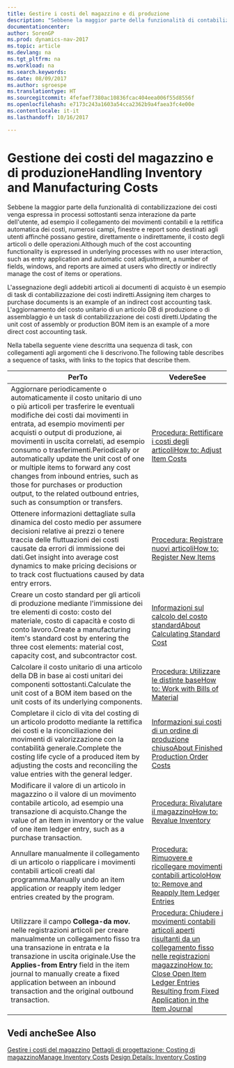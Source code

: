 ```yaml
---
title: Gestire i costi del magazzino e di produzione
description: "Sebbene la maggior parte della funzionalità di contabilizzazione dei costi venga espressa in processi sottostanti senza interazione da parte dell'utente, ad esempio il collegamento dei movimenti contabili e la rettifica automatica dei costi, numerosi campi, finestre e report sono destinati agli utenti affinché possano gestire, direttamente o indirettamente, il costo degli articoli o delle operazioni."
documentationcenter: 
author: SorenGP
ms.prod: dynamics-nav-2017
ms.topic: article
ms.devlang: na
ms.tgt_pltfrm: na
ms.workload: na
ms.search.keywords: 
ms.date: 08/09/2017
ms.author: sgroespe
ms.translationtype: HT
ms.sourcegitcommit: 4fefaef7380ac10836fcac404eea006f55d8556f
ms.openlocfilehash: e7173c243a1603a54cca2362b9a4faea3fc4e00e
ms.contentlocale: it-it
ms.lasthandoff: 10/16/2017

---
```

# <a name="handling-inventory-and-manufacturing-costs"></a><span data-ttu-id="ca6fe-103">Gestione dei costi del magazzino e di produzione</span><span class="sxs-lookup"><span data-stu-id="ca6fe-103">Handling Inventory and Manufacturing Costs</span></span>
<span data-ttu-id="ca6fe-104">Sebbene la maggior parte della funzionalità di contabilizzazione dei costi venga espressa in processi sottostanti senza interazione da parte dell'utente, ad esempio il collegamento dei movimenti contabili e la rettifica automatica dei costi, numerosi campi, finestre e report sono destinati agli utenti affinché possano gestire, direttamente o indirettamente, il costo degli articoli o delle operazioni.</span><span class="sxs-lookup"><span data-stu-id="ca6fe-104">Although much of the cost accounting functionality is expressed in underlying processes with no user interaction, such as entry application and automatic cost adjustment, a number of fields, windows, and reports are aimed at users who directly or indirectly manage the cost of items or operations.</span></span>  

 <span data-ttu-id="ca6fe-105">L'assegnazione degli addebiti articoli ai documenti di acquisto è un esempio di task di contabilizzazione dei costi indiretti.</span><span class="sxs-lookup"><span data-stu-id="ca6fe-105">Assigning item charges to purchase documents is an example of an indirect cost accounting task.</span></span> <span data-ttu-id="ca6fe-106">L'aggiornamento del costo unitario di un articolo DB di produzione o di assemblaggio è un task di contabilizzazione dei costi diretti.</span><span class="sxs-lookup"><span data-stu-id="ca6fe-106">Updating the unit cost of assembly or production BOM item is an example of a more direct cost accounting task.</span></span>  

 <span data-ttu-id="ca6fe-107">Nella tabella seguente viene descritta una sequenza di task, con collegamenti agli argomenti che li descrivono.</span><span class="sxs-lookup"><span data-stu-id="ca6fe-107">The following table describes a sequence of tasks, with links to the topics that describe them.</span></span>   

|<span data-ttu-id="ca6fe-108">**Per**</span><span class="sxs-lookup"><span data-stu-id="ca6fe-108">**To**</span></span>|<span data-ttu-id="ca6fe-109">**Vedere**</span><span class="sxs-lookup"><span data-stu-id="ca6fe-109">**See**</span></span>|  
|------------|-------------|  
|<span data-ttu-id="ca6fe-110">Aggiornare periodicamente o automaticamente il costo unitario di uno o più articoli per trasferire le eventuali modifiche dei costi dai movimenti in entrata, ad esempio movimenti per acquisti o output di produzione, ai movimenti in uscita correlati, ad esempio consumo o trasferimenti.</span><span class="sxs-lookup"><span data-stu-id="ca6fe-110">Periodically or automatically update the unit cost of one or multiple items to forward any cost changes from inbound entries, such as those for purchases or production output, to the related outbound entries, such as consumption or transfers.</span></span>|[<span data-ttu-id="ca6fe-111">Procedura: Rettificare i costi degli articoli</span><span class="sxs-lookup"><span data-stu-id="ca6fe-111">How to: Adjust Item Costs</span></span>](inventory-how-adjust-item-costs.md)|  
|<span data-ttu-id="ca6fe-112">Ottenere informazioni dettagliate sulla dinamica del costo medio per assumere decisioni relative ai prezzi o tenere traccia delle fluttuazioni dei costi causate da errori di immissione dei dati.</span><span class="sxs-lookup"><span data-stu-id="ca6fe-112">Get insight into average cost dynamics to make pricing decisions or to track cost fluctuations caused by data entry errors.</span></span>|[<span data-ttu-id="ca6fe-113">Procedura: Registrare nuovi articoli</span><span class="sxs-lookup"><span data-stu-id="ca6fe-113">How to: Register New Items</span></span>](inventory-how-register-new-items.md)|  
|<span data-ttu-id="ca6fe-114">Creare un costo standard per gli articoli di produzione mediante l'immissione dei tre elementi di costo: costo del materiale, costo di capacità e costo di conto lavoro.</span><span class="sxs-lookup"><span data-stu-id="ca6fe-114">Create a manufacturing item's standard cost by entering the three cost elements: material cost, capacity cost, and subcontractor cost.</span></span>|[<span data-ttu-id="ca6fe-115">Informazioni sul calcolo del costo standard</span><span class="sxs-lookup"><span data-stu-id="ca6fe-115">About Calculating Standard Cost</span></span>](finance-about-calculating-standard-cost.md)|  
|<span data-ttu-id="ca6fe-116">Calcolare il costo unitario di una articolo della DB in base ai costi unitari dei componenti sottostanti.</span><span class="sxs-lookup"><span data-stu-id="ca6fe-116">Calculate the unit cost of a BOM item based on the unit costs of its underlying components.</span></span>|[<span data-ttu-id="ca6fe-117">Procedura: Utilizzare le distinte base</span><span class="sxs-lookup"><span data-stu-id="ca6fe-117">How to: Work with Bills of Material</span></span>](inventory-how-work-BOMs.md)|  
|<span data-ttu-id="ca6fe-118">Completare il ciclo di vita del costing di un articolo prodotto mediante la rettifica dei costi e la riconciliazione dei movimenti di valorizzazione con la contabilità generale.</span><span class="sxs-lookup"><span data-stu-id="ca6fe-118">Complete the costing life cycle of a produced item by adjusting the costs and reconciling the value entries with the general ledger.</span></span>|[<span data-ttu-id="ca6fe-119">Informazioni sui costi di un ordine di produzione chiuso</span><span class="sxs-lookup"><span data-stu-id="ca6fe-119">About Finished Production Order Costs</span></span>](finance-about-finished-production-order-costs.md)|  
|<span data-ttu-id="ca6fe-120">Modificare il valore di un articolo in magazzino o il valore di un movimento contabile articolo, ad esempio una transazione di acquisto.</span><span class="sxs-lookup"><span data-stu-id="ca6fe-120">Change the value of an item in inventory or the value of one item ledger entry, such as a purchase transaction.</span></span>|[<span data-ttu-id="ca6fe-121">Procedura: Rivalutare il magazzino</span><span class="sxs-lookup"><span data-stu-id="ca6fe-121">How to: Revalue Inventory</span></span>](inventory-how-revalue-inventory.md)|
|<span data-ttu-id="ca6fe-122">Annullare manualmente il collegamento di un articolo o riapplicare i movimenti contabili articoli creati dal programma.</span><span class="sxs-lookup"><span data-stu-id="ca6fe-122">Manually undo an item application or reapply item ledger entries created by the program.</span></span>|[<span data-ttu-id="ca6fe-123">Procedura: Rimuovere e ricollegare movimenti contabili articolo</span><span class="sxs-lookup"><span data-stu-id="ca6fe-123">How to: Remove and Reapply Item Ledger Entries</span></span>](finance-how-to-remove-and-reapply-item-entries.md)|  
|<span data-ttu-id="ca6fe-124">Utilizzare il campo **Collega-da mov.** nelle registrazioni articoli per creare manualmente un collegamento fisso tra una transazione in entrata e la transazione in uscita originale.</span><span class="sxs-lookup"><span data-stu-id="ca6fe-124">Use the **Applies-from Entry** field in the item journal to manually create a fixed application between an inbound transaction and the original outbound transaction.</span></span>|[<span data-ttu-id="ca6fe-125">Procedura: Chiudere i movimenti contabili articoli aperti risultanti da un collegamento fisso nelle registrazioni magazzino</span><span class="sxs-lookup"><span data-stu-id="ca6fe-125">How to: Close Open Item Ledger Entries Resulting from Fixed Application in the Item Journal</span></span>](finance-how-to-close-open-item-ledger-entries-resulting-from-fixed-application-in-the-item-journal.md)|  

## <a name="see-also"></a><span data-ttu-id="ca6fe-126">Vedi anche</span><span class="sxs-lookup"><span data-stu-id="ca6fe-126">See Also</span></span>  
<span data-ttu-id="ca6fe-127">[Gestire i costi del magazzino](finance-manage-inventory-costs.md)
[Dettagli di progettazione: Costing di magazzino](design-details-inventory-costing.md)</span><span class="sxs-lookup"><span data-stu-id="ca6fe-127">[Manage Inventory Costs](finance-manage-inventory-costs.md)
[Design Details: Inventory Costing](design-details-inventory-costing.md)</span></span>

